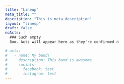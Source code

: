 ```yaml
---
title: "Lineup"
meta_title: ""
description: "This is meta description"
layout: "lineup"
draft: false
noActs: |
  ### Such empty
  Boo. Acts will appear here as they're confirmed 🔥

# acts:
#   - name: My band!
#     description: This band is awesome.
#     socials:
#       facebook: test
#       instagram: test
---
```

